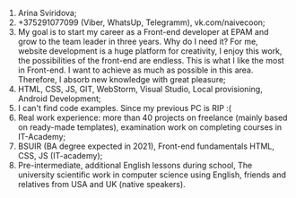 1. Arina Sviridova;
2. +375291077099 (Viber, WhatsUp, Telegramm), vk.com/naivecoon;
3. My goal is to start my career as a Front-end developer at EPAM and grow to the team leader in three years.
Why do I need it? For me, website development is a huge platform for creativity, I enjoy this work, the possibilities of the front-end are endless.
This is what I like the most in Front-end.
I want to achieve as much as possible in this area. Therefore, I absorb new knowledge with great pleasure;
4. HTML, CSS, JS, GIT, WebStorm, Visual Studio, Local provisioning, Android Development;
5. I can't find code examples. Since my previous PC is RIP :(
6. Real work experience: more than 40 projects on freelance (mainly based on ready-made templates), examination work on completing courses in IT-Academy;
7. BSUIR (BA degree expected in 2021), Front-end fundamentals HTML, CSS, JS (IT-academy);
8. Pre-intermediate, additional English lessons during school, The university scientific work in computer science using English, friends and relatives from USA and UK (native speakers).